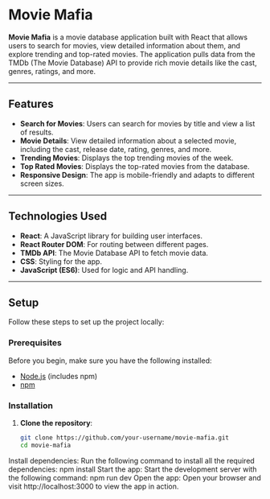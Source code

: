 # Movie Mafia

**Movie Mafia** is a movie database application built with React that allows users to search for movies, view detailed information about them, and explore trending and top-rated movies. The application pulls data from the TMDb (The Movie Database) API to provide rich movie details like the cast, genres, ratings, and more.

---

## Features

- **Search for Movies**: Users can search for movies by title and view a list of results.
- **Movie Details**: View detailed information about a selected movie, including the cast, release date, rating, genres, and more.
- **Trending Movies**: Displays the top trending movies of the week.
- **Top Rated Movies**: Displays the top-rated movies from the database.
- **Responsive Design**: The app is mobile-friendly and adapts to different screen sizes.

---

## Technologies Used

- **React**: A JavaScript library for building user interfaces.
- **React Router DOM**: For routing between different pages.
- **TMDb API**: The Movie Database API to fetch movie data.
- **CSS**: Styling for the app.
- **JavaScript (ES6)**: Used for logic and API handling.

---

## Setup

Follow these steps to set up the project locally:

### Prerequisites

Before you begin, make sure you have the following installed:

- [Node.js](https://nodejs.org/) (includes npm)
- [npm](https://www.npmjs.com/)

### Installation

1. **Clone the repository**:
   ```bash
   git clone https://github.com/your-username/movie-mafia.git
   cd movie-mafia
Install dependencies: Run the following command to install all the required dependencies:
npm install
Start the app: Start the development server with the following command:
npm run dev
Open the app: Open your browser and visit http://localhost:3000 to view the app in action.
